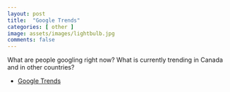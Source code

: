 ```yaml
---
layout: post
title:  "Google Trends"
categories: [ other ]
image: assets/images/lightbulb.jpg
comments: false
---
```


What are people googling right now? What is currently trending in Canada and in other countries?

- [Google Trends ](https://trends.google.com/trends/trendingsearches/daily?geo=CA&hl=en-US)

